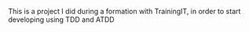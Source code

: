 This is a project I did during a formation with TrainingIT, in order to start developing using TDD and ATDD
